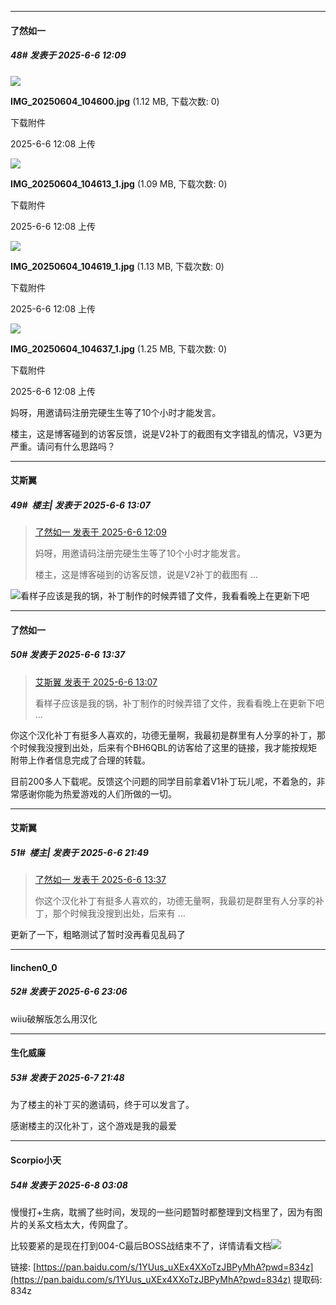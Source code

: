 ﻿
*****

####  了然如一  
##### 48#       发表于 2025-6-6 12:09

<img src="https://img.stage1st.com/forum/202506/06/120806egsiassttke1ukaq.jpg" referrerpolicy="no-referrer">

<strong>IMG_20250604_104600.jpg</strong> (1.12 MB, 下载次数: 0)

下载附件

2025-6-6 12:08 上传

<img src="https://img.stage1st.com/forum/202506/06/120806v2rdimsqqi776djo.jpg" referrerpolicy="no-referrer">

<strong>IMG_20250604_104613_1.jpg</strong> (1.09 MB, 下载次数: 0)

下载附件

2025-6-6 12:08 上传

<img src="https://img.stage1st.com/forum/202506/06/120806h6zhc4264c48e7im.jpg" referrerpolicy="no-referrer">

<strong>IMG_20250604_104619_1.jpg</strong> (1.13 MB, 下载次数: 0)

下载附件

2025-6-6 12:08 上传

<img src="https://img.stage1st.com/forum/202506/06/120807uuiuy2dkxuioudho.jpg" referrerpolicy="no-referrer">

<strong>IMG_20250604_104637_1.jpg</strong> (1.25 MB, 下载次数: 0)

下载附件

2025-6-6 12:08 上传

妈呀，用邀请码注册完硬生生等了10个小时才能发言。

楼主，这是博客碰到的访客反馈，说是V2补丁的截图有文字错乱的情况，V3更为严重。请问有什么思路吗？


*****

####  艾斯翼  
##### 49#         楼主| 发表于 2025-6-6 13:07

<blockquote><a href="httphttps://stage1st.com/2b/forum.php?mod=redirect&amp;goto=findpost&amp;pid=67890956&amp;ptid=2252225" target="_blank">了然如一 发表于 2025-6-6 12:09</a>

妈呀，用邀请码注册完硬生生等了10个小时才能发言。

楼主，这是博客碰到的访客反馈，说是V2补丁的截图有 ...</blockquote>
<img src="https://static.stage1st.com/image/smiley/face2017/068.png">看样子应该是我的锅，补丁制作的时候弄错了文件，我看看晚上在更新下吧


*****

####  了然如一  
##### 50#       发表于 2025-6-6 13:37

<blockquote><a href="httphttps://stage1st.com/2b/forum.php?mod=redirect&amp;goto=findpost&amp;pid=67891280&amp;ptid=2252225" target="_blank">艾斯翼 发表于 2025-6-6 13:07</a>

看样子应该是我的锅，补丁制作的时候弄错了文件，我看看晚上在更新下吧 ...</blockquote>
你这个汉化补丁有挺多人喜欢的，功德无量啊，我最初是群里有人分享的补丁，那个时候我没搜到出处，后来有个BH6QBL的访客给了这里的链接，我才能按规矩附带上作者信息完成了合理的转载。

目前200多人下载呢。反馈这个问题的同学目前拿着V1补丁玩儿呢，不着急的，非常感谢你能为热爱游戏的人们所做的一切。


*****

####  艾斯翼  
##### 51#         楼主| 发表于 2025-6-6 21:49

<blockquote><a href="httphttps://stage1st.com/2b/forum.php?mod=redirect&amp;goto=findpost&amp;pid=67891440&amp;ptid=2252225" target="_blank">了然如一 发表于 2025-6-6 13:37</a>

你这个汉化补丁有挺多人喜欢的，功德无量啊，我最初是群里有人分享的补丁，那个时候我没搜到出处，后来有 ...</blockquote>
更新了一下，粗略测试了暂时没再看见乱码了


*****

####  linchen0_0  
##### 52#       发表于 2025-6-6 23:06

wiiu破解版怎么用汉化


*****

####  生化威廉  
##### 53#       发表于 2025-6-7 21:48

为了楼主的补丁买的邀请码，终于可以发言了。

感谢楼主的汉化补丁，这个游戏是我的最爱


*****

####  Scorpio小天  
##### 54#       发表于 2025-6-8 03:08

慢慢打+生病，耽搁了些时间，发现的一些问题暂时都整理到文档里了，因为有图片的关系文档太大，传网盘了。

比较要紧的是现在打到004-C最后BOSS战结束不了，详情请看文档<img src="https://static.stage1st.com/image/smiley/animal2017/031.png" referrerpolicy="no-referrer">

链接: [https://pan.baidu.com/s/1YUus_uXEx4XXoTzJBPyMhA?pwd=834z](https://pan.baidu.com/s/1YUus_uXEx4XXoTzJBPyMhA?pwd=834z) 提取码: 834z

